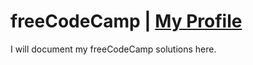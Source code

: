 # freeCodeCamp | [My Profile](https://www.freecodecamp.org/danieltovar)

I will document my freeCodeCamp solutions here.
